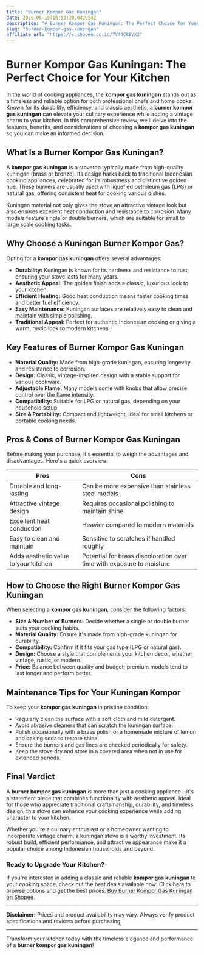 ```yaml
---
title: "Burner Kompor Gas Kuningan"
date: 2025-06-15T16:53:20.042954Z
description: "# Burner Kompor Gas Kuningan: The Perfect Choice for Your Kitchen..."
slug: "burner-kompor-gas-kuningan"
affiliate_url: "https://s.shopee.co.id/7V44C68VX2"
---
```

# Burner Kompor Gas Kuningan: The Perfect Choice for Your Kitchen

In the world of cooking appliances, the **kompor gas kuningan** stands out as a timeless and reliable option for both professional chefs and home cooks. Known for its durability, efficiency, and classic aesthetic, a **burner kompor gas kuningan** can elevate your culinary experience while adding a vintage charm to your kitchen. In this comprehensive review, we'll delve into the features, benefits, and considerations of choosing a **kompor gas kuningan** so you can make an informed decision.

## What Is a Burner Kompor Gas Kuningan?

A **kompor gas kuningan** is a stovetop typically made from high-quality kuningan (brass or bronze). Its design harks back to traditional Indonesian cooking appliances, celebrated for its robustness and distinctive golden hue. These burners are usually used with liquefied petroleum gas (LPG) or natural gas, offering consistent heat for cooking various dishes.

Kuningan material not only gives the stove an attractive vintage look but also ensures excellent heat conduction and resistance to corrosion. Many models feature single or double burners, which are suitable for small to large scale cooking tasks.

## Why Choose a Kuningan Burner Kompor Gas?

Opting for a **kompor gas kuningan** offers several advantages:

- **Durability:** Kuningan is known for its hardness and resistance to rust, ensuring your stove lasts for many years.
- **Aesthetic Appeal:** The golden finish adds a classic, luxurious look to your kitchen.
- **Efficient Heating:** Good heat conduction means faster cooking times and better fuel efficiency.
- **Easy Maintenance:** Kuningan surfaces are relatively easy to clean and maintain with simple polishing.
- **Traditional Appeal:** Perfect for authentic Indonesian cooking or giving a warm, rustic look to modern kitchens.

## Key Features of Burner Kompor Gas Kuningan

- **Material Quality:** Made from high-grade kuningan, ensuring longevity and resistance to corrosion.
- **Design:** Classic, vintage-inspired design with a stable support for various cookware.
- **Adjustable Flame:** Many models come with knobs that allow precise control over the flame intensity.
- **Compatibility:** Suitable for LPG or natural gas, depending on your household setup.
- **Size & Portability:** Compact and lightweight, ideal for small kitchens or portable cooking needs.

## Pros & Cons of Burner Kompor Gas Kuningan

Before making your purchase, it's essential to weigh the advantages and disadvantages. Here's a quick overview:

| **Pros**                                | **Cons**                                   |
|-----------------------------------------|--------------------------------------------|
| Durable and long-lasting             | Can be more expensive than stainless steel models |
| Attractive vintage design             | Requires occasional polishing to maintain shine |
| Excellent heat conduction             | Heavier compared to modern materials     |
| Easy to clean and maintain            | Sensitive to scratches if handled roughly |
| Adds aesthetic value to your kitchen | Potential for brass discoloration over time with exposure to moisture |

## How to Choose the Right Burner Kompor Gas Kuningan

When selecting a **kompor gas kuningan**, consider the following factors:

- **Size & Number of Burners:** Decide whether a single or double burner suits your cooking habits.
- **Material Quality:** Ensure it's made from high-grade kuningan for durability.
- **Compatibility:** Confirm if it fits your gas type (LPG or natural gas).
- **Design:** Choose a style that complements your kitchen decor, whether vintage, rustic, or modern.
- **Price:** Balance between quality and budget; premium models tend to last longer and perform better.

## Maintenance Tips for Your Kuningan Kompor

To keep your **kompor gas kuningan** in pristine condition:

- Regularly clean the surface with a soft cloth and mild detergent.
- Avoid abrasive cleaners that can scratch the kuningan surface.
- Polish occasionally with a brass polish or a homemade mixture of lemon and baking soda to restore shine.
- Ensure the burners and gas lines are checked periodically for safety.
- Keep the stove dry and store in a covered area when not in use for extended periods.

## Final Verdict

A **burner kompor gas kuningan** is more than just a cooking appliance—it's a statement piece that combines functionality with aesthetic appeal. Ideal for those who appreciate traditional craftsmanship, durability, and timeless design, this stove can enhance your cooking experience while adding character to your kitchen.

Whether you're a culinary enthusiast or a homeowner wanting to incorporate vintage charm, a kuningan stove is a worthy investment. Its robust build, efficient performance, and attractive appearance make it a popular choice among Indonesian households and beyond.

### Ready to Upgrade Your Kitchen?

If you're interested in adding a classic and reliable **kompor gas kuningan** to your cooking space, check out the best deals available now! Click here to browse options and get the best prices: [Buy Burner Kompor Gas Kuningan on Shopee](https://s.shopee.co.id/7V44C68VX2).

---

**Disclaimer:** Prices and product availability may vary. Always verify product specifications and reviews before purchasing.

---

Transform your kitchen today with the timeless elegance and performance of a **burner kompor gas kuningan**!